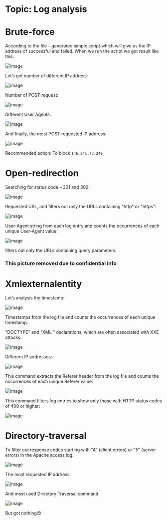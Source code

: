 # Topic: Log analysis


# Brute-force
According to the file – generated simple script which will give us the IP address of successful and failed.
When we run the script we got result like this:

![image](https://github.com/ShTuran/CTFs/assets/111232034/7858017a-fd59-446e-83ba-1675200b24f8)

 
Let’s get number of different IP address:
 
![image](https://github.com/ShTuran/CTFs/assets/111232034/e2830a48-03ec-4891-a91d-f25d3e9baaba)

Number of POST request:

![image](https://github.com/ShTuran/CTFs/assets/111232034/c4018e78-1def-44a7-a239-1a17a31aad05)

Different User Agents:

![image](https://github.com/ShTuran/CTFs/assets/111232034/06502973-afc3-42ad-bfba-27605b59ab4a)

 
And finally, the most POST requested IP address:

![image](https://github.com/ShTuran/CTFs/assets/111232034/b6286c99-7b30-4ac7-b11f-5d52d349ea6e)

 Recommended action: To block `146.241.73.240`





# Open-redirection
Searching for status code – 301 and 302:

![image](https://github.com/ShTuran/CTFs/assets/111232034/eb3eccd7-6bec-4797-9da7-0400e99bad3a)


Requested URL, and filters out only the URLs containing "http" or "https":

![image](https://github.com/ShTuran/CTFs/assets/111232034/49c238c2-6b02-42b2-a346-8821b06b04a3)

User-Agent string from each log entry and counts the occurrences of each unique User-Agent value:

![image](https://github.com/ShTuran/CTFs/assets/111232034/fc89d026-8b76-4df0-b242-4433306a809b)

 
filters out only the URLs containing query parameters:

### This picture removed due to confidential info


# Xmlexternalentity
Let’s analysis the timestamp:

![image](https://github.com/ShTuran/CTFs/assets/111232034/eca2aa76-5bcf-40b8-af90-d74e40d19ca6)

 
Timestamps from the log file and counts the occurrences of each unique timestamp.

"DOCTYPE" and “XML  ” declarations, which are often associated with XXE attacks:

![image](https://github.com/ShTuran/CTFs/assets/111232034/dd14c32f-0c93-44ba-9cc8-c83e26fc76c9)

 Different IP addresses:

![image](https://github.com/ShTuran/CTFs/assets/111232034/5f53c913-7913-4dcc-8162-8a2f705d25ef)



This command extracts the Referer header from the log file and counts the occurrences of each unique Referer value:

![image](https://github.com/ShTuran/CTFs/assets/111232034/e050506a-2981-4eb9-9c6c-0dc8d3f3b0fa)

 
This command filters log entries to show only those with HTTP status codes of 400 or higher:

 ![image](https://github.com/ShTuran/CTFs/assets/111232034/ad103c1a-def1-4595-8c68-3468dc56cef6)




# Directory-traversal
To filter out response codes starting with "4" (client errors) or "5" (server errors) in the Apache access log.

 ![image](https://github.com/ShTuran/CTFs/assets/111232034/dd53911b-db7a-4371-9daf-45069ecb7843)


The most requested IP address:

![image](https://github.com/ShTuran/CTFs/assets/111232034/6c8105bc-6089-4d01-ab54-886015918170)


And most used Directory Traversal command:

![image](https://github.com/ShTuran/CTFs/assets/111232034/4cd9c3ba-cfc2-4b6a-ac38-73321e37daf0)

 

But got nothing😊
